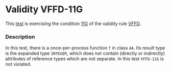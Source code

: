 # Validity VFFD-11G

This [test](.) is exercising the condition [11G](../Readme.md) of the validity rule [VFFD](../../vffd/Readme.md).

### Description

In this test, there is a once-per-process function `f` in class `AA`. Its result type is the expanded type `INTEGER`, which does not contain (directly or indirectly) attributes of reference types which are not separate. In this test `VFFD-11G` is not violated.
